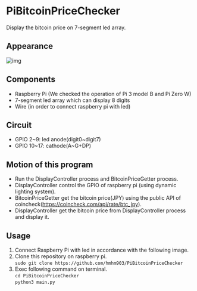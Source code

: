 # PiBitcoinPriceChecker
Display the bitcoin price on 7-segment led array.

## Appearance
![img](https://github.com/hmhm903/PiBitcoinPriceChecker/blob/master/appearance.png)

## Components
- Raspberry Pi (We checked the operation of Pi 3 model B and Pi Zero W)
- 7-segment led array which can display 8 digits
- Wire (in order to connect raspberry pi with led)

## Circuit
- GPIO 2\~9: led anode(digit0\~digit7)
- GPIO 10\~17: cathode(A\~G+DP)

## Motion of this program
- Run the DisplayController process and BitcoinPriceGetter process. 
- DisplayController control the GPIO of raspberry pi (using dynamic lighting system). 
- BitcoinPriceGetter get the bitcoin price(JPY) using the public API of coincheck(https://coincheck.com/api/rate/btc_jpy). 
- DisplayController get the bitcoin price from DisplayController process and display it.

## Usage
1. Connect Raspberry Pi with led in accordance with the following image.
2. Clone this repository on raspberry pi.  
`sudo git clone https://github.com/hmhm903/PiBitcoinPriceChecker`
3. Exec following command on terminal.  
`cd PiBitcoinPriceChecker`  
`python3 main.py`
